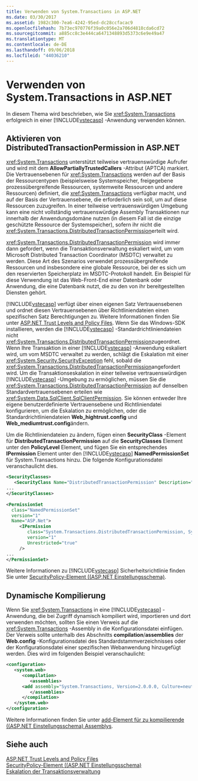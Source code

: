 ```yaml
---
title: Verwenden von System.Transactions in ASP.NET
ms.date: 03/30/2017
ms.assetid: 1982c300-7ea6-4242-95ed-dc28ccfacac9
ms.openlocfilehash: 7b73ec970776f39a0c056e2a706d4818cda6cd72
ms.sourcegitcommit: a885cc8c3e444ca6471348893d5373c6e9e49a47
ms.translationtype: MT
ms.contentlocale: de-DE
ms.lasthandoff: 09/06/2018
ms.locfileid: "44036210"
---
```

# <a name="using-systemtransactions-in-aspnet"></a>Verwenden von System.Transactions in ASP.NET
In diesem Thema wird beschrieben, wie Sie <xref:System.Transactions> erfolgreich in einer [!INCLUDE[vstecasp](../../../../includes/vstecasp-md.md)] -Anwendung verwenden können.  
  
## <a name="enable-distributedtransactionpermission-in-aspnet"></a>Aktivieren von DistributedTransactionPermission in ASP.NET  
 <xref:System.Transactions> unterstützt teilweise vertrauenswürdige Aufrufer und wird mit dem **AllowPartiallyTrustedCallers** -Attribut (APTCA) markiert. Die Vertrauensebenen für <xref:System.Transactions> werden auf der Basis der Ressourcentypen (beispielsweise Systemspeicher, freigegebene prozessübergreifende Ressourcen, systemweite Ressourcen und andere Ressourcen) definiert, die <xref:System.Transactions> verfügbar macht, und auf der Basis der Vertrauensebene, die erforderlich sein soll, um auf diese Ressourcen zuzugreifen. In einer teilweise vertrauenswürdigen Umgebung kann eine nicht vollständig vertrauenswürdige Assembly Transaktionen nur innerhalb der Anwendungsdomäne nutzen (in diesem Fall ist die einzige geschützte Ressource der Systemspeicher), sofern ihr nicht die <xref:System.Transactions.DistributedTransactionPermission>erteilt wird.  
  
 <xref:System.Transactions.DistributedTransactionPermission> wird immer dann gefordert, wenn die Transaktionsverwaltung eskaliert wird, um vom Microsoft Distributed Transaction Coordinator (MSDTC) verwaltet zu werden. Diese Art des Szenarios verwendet prozessübergreifende Ressourcen und insbesondere eine globale Ressource, bei der es sich um den reservierten Speicherplatz im MSDTC-Protokoll handelt. Ein Beispiel für diese Verwendung ist das Web-Front-End einer Datenbank oder Anwendung, die eine Datenbank nutzt, die zu den von ihr bereitgestellten Diensten gehört.  
  
 [!INCLUDE[vstecasp](../../../../includes/vstecasp-md.md)] verfügt über einen eigenen Satz Vertrauensebenen und ordnet diesen Vertrauensebenen über Richtliniendateien einen spezifischen Satz Berechtigungen zu. Weitere Informationen finden Sie unter [ASP.NET Trust Levels and Policy Files](https://msdn.microsoft.com/library/f897c794-10d3-414c-86b7-59b66564bbf1). Wenn Sie das Windows-SDK installieren, werden die [!INCLUDE[vstecasp](../../../../includes/vstecasp-md.md)] -Standardrichtliniendateien nicht <xref:System.Transactions.DistributedTransactionPermission>zugeordnet. Wenn Ihre Transaktion in einer [!INCLUDE[vstecasp](../../../../includes/vstecasp-md.md)] -Anwendung eskaliert wird, um vom MSDTC verwaltet zu werden, schlägt die Eskalation mit einer <xref:System.Security.SecurityException> fehl, sobald die <xref:System.Transactions.DistributedTransactionPermission>angefordert wird. Um die Transaktionseskalation in einer teilweise vertrauenswürdigen [!INCLUDE[vstecasp](../../../../includes/vstecasp-md.md)] -Umgebung zu ermöglichen, müssen Sie die <xref:System.Transactions.DistributedTransactionPermission> auf denselben Standardvertrauensebenen erteilen wie <xref:System.Data.SqlClient.SqlClientPermission>. Sie können entweder Ihre eigene benutzerdefinierte Vertrauensebene und Richtliniendatei konfigurieren, um die Eskalation zu ermöglichen, oder die Standardrichtliniendateien **Web_hightrust.config** und **Web_mediumtrust.config**ändern.  
  
 Um die Richtliniendateien zu ändern, fügen einen **SecurityClass** -Element für **DistributedTransactionPermission** auf die **SecurityClasses** Element unter den  **PolicyLevel** Element, und fügen Sie ein entsprechendes **IPermission** Element unter den [!INCLUDE[vstecasp](../../../../includes/vstecasp-md.md)] **NamedPermissionSet** für System.Transactions hinzu. Die folgende Konfigurationsdatei veranschaulicht dies.  
  
```xml  
<SecurityClasses>  
   <SecurityClass Name="DistributedTransactionPermission" Description="System.Transactions.DistributedTransactionPermission, System.Transactions, Version=2.0.0.0, Culture=neutral, PublicKeyToken=b77a5c561934e089"/>  
...  
</SecurityClasses>  
  
<PermissionSet  
  class="NamedPermissionSet"  
  version="1"  
  Name="ASP.Net">  
     <IPermission  
        class="System.Transactions.DistributedTransactionPermission, System.Transactions, Version=2.0.0.0, Culture=neutral, PublicKeyToken=b77a5c561934e089"  
        version="1"  
        Unrestricted="true"  
     />  
...  
</PermissionSet>  
```  
  
 Weitere Informationen zu [!INCLUDE[vstecasp](../../../../includes/vstecasp-md.md)] Sicherheitsrichtlinie finden Sie unter [SecurityPolicy-Element ((ASP.NET Einstellungsschema)](https://msdn.microsoft.com/library/469d8d22-d263-46bb-8400-40d8d027faba).  
  
## <a name="dynamic-compilation"></a>Dynamische Kompilierung  
 Wenn Sie <xref:System.Transactions> in eine [!INCLUDE[vstecasp](../../../../includes/vstecasp-md.md)] -Anwendung, die bei Zugriff dynamisch kompiliert wird, importieren und dort verwenden möchten, sollten Sie einen Verweis auf die <xref:System.Transactions> -Assembly in die Konfigurationsdatei einfügen. Der Verweis sollte unterhalb des Abschnitts **compilation**/**assemblies** der **Web.config** -Konfigurationsdatei des Standardstammverzeichnisses oder der Konfigurationsdatei einer spezifischen Webanwendung hinzugefügt werden. Dies wird im folgenden Beispiel veranschaulicht:  
  
```xml  
<configuration>  
   <system.web>  
      <compilation>  
         <assemblies>  
      <add assembly="System.Transactions, Version=2.0.0.0, Culture=neutral, PublicKeyToken=b77a5c561934e089" />  
         </assemblies>  
      </compilation>  
   </system.web>  
</configuration>  
```  
  
 Weitere Informationen finden Sie unter [add-Element für zu kompilierende ((ASP.NET Einstellungsschema) Assemblys](https://msdn.microsoft.com/library/602197e8-108d-4249-b752-ba2a318f75e4).  
  
## <a name="see-also"></a>Siehe auch  
 [ASP.NET Trust Levels and Policy Files](https://msdn.microsoft.com/library/f897c794-10d3-414c-86b7-59b66564bbf1)  
 [SecurityPolicy-Element ((ASP.NET Einstellungsschema)](https://msdn.microsoft.com/library/469d8d22-d263-46bb-8400-40d8d027faba)  
 [Eskalation der Transaktionsverwaltung](../../../../docs/framework/data/transactions/transaction-management-escalation.md)
